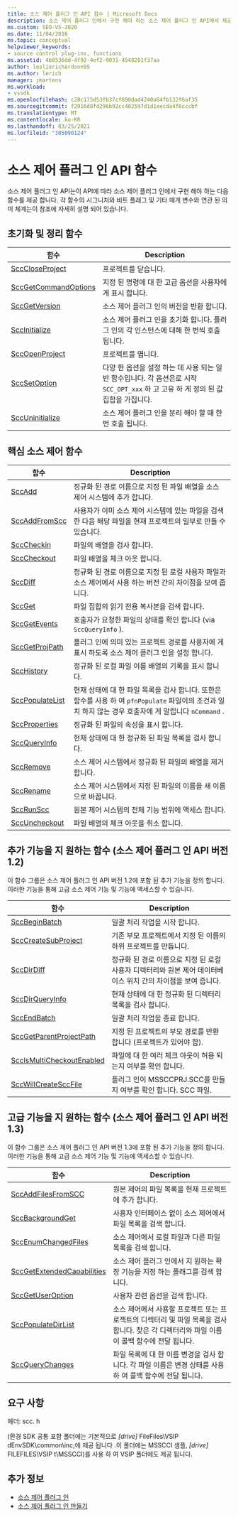 ```yaml
---
title: 소스 제어 플러그 인 API 함수 | Microsoft Docs
description: 소스 제어 플러그 인에서 구현 해야 하는 소스 제어 플러그 인 API에서 제공 하는 함수에 대해 알아봅니다.
ms.custom: SEO-VS-2020
ms.date: 11/04/2016
ms.topic: conceptual
helpviewer_keywords:
- source control plug-ins, functions
ms.assetid: 4b0536dd-4f92-4ef2-9031-4548281f37aa
author: leslierichardson95
ms.author: lerich
manager: jmartens
ms.workload:
- vssdk
ms.openlocfilehash: c28c175d53fb37cf890dad4240a84fb132f6af35
ms.sourcegitcommit: f2916d8fd296b92cc402597d1d1eecda4f6cccbf
ms.translationtype: MT
ms.contentlocale: ko-KR
ms.lasthandoff: 03/25/2021
ms.locfileid: "105090124"
---
```

# <a name="source-control-plug-in-api-functions"></a>소스 제어 플러그 인 API 함수
소스 제어 플러그 인 API는이 API에 따라 소스 제어 플러그 인에서 구현 해야 하는 다음 함수를 제공 합니다. 각 함수의 시그니처와 비트 플래그 및 기타 매개 변수와 연관 된 의미 체계는이 참조에 자세히 설명 되어 있습니다.

## <a name="initialization-and-housekeeping-functions"></a>초기화 및 정리 함수

|함수|Description|
|--------------|-----------------|
|[SccCloseProject](../extensibility/scccloseproject-function.md)|프로젝트를 닫습니다.|
|[SccGetCommandOptions](../extensibility/sccgetcommandoptions-function.md)|지정 된 명령에 대 한 고급 옵션을 사용자에 게 표시 합니다.|
|[SccGetVersion](../extensibility/sccgetversion-function.md)|소스 제어 플러그 인의 버전을 반환 합니다.|
|[SccInitialize](../extensibility/sccinitialize-function.md)|소스 제어 플러그 인을 초기화 합니다. 플러그 인의 각 인스턴스에 대해 한 번씩 호출 됩니다.|
|[SccOpenProject](../extensibility/sccopenproject-function.md)|프로젝트를 엽니다.|
|[SccSetOption](../extensibility/sccsetoption-function.md)|다양 한 옵션을 설정 하는 데 사용 되는 일반 함수입니다. 각 옵션은로 시작 `SCC_OPT_xxx` 하 고 고유 하 게 정의 된 값 집합을 가집니다.|
|[SccUninitialize](../extensibility/sccuninitialize-function.md)|소스 제어 플러그 인을 분리 해야 할 때 한 번 호출 됩니다.|

## <a name="core-source-control-functions"></a>핵심 소스 제어 함수

|함수|Description|
|--------------|-----------------|
|[SccAdd](../extensibility/sccadd-function.md)|정규화 된 경로 이름으로 지정 된 파일 배열을 소스 제어 시스템에 추가 합니다.|
|[SccAddFromScc](../extensibility/sccaddfromscc-function.md)|사용자가 이미 소스 제어 시스템에 있는 파일을 검색 한 다음 해당 파일을 현재 프로젝트의 일부로 만들 수 있습니다.|
|[SccCheckin](../extensibility/scccheckin-function.md)|파일의 배열을 검사 합니다.|
|[SccCheckout](../extensibility/scccheckout-function.md)|파일 배열을 체크 아웃 합니다.|
|[SccDiff](../extensibility/sccdiff-function.md)|정규화 된 경로 이름으로 지정 된 로컬 사용자 파일과 소스 제어에서 사용 하는 버전 간의 차이점을 보여 줍니다.|
|[SccGet](../extensibility/sccget-function.md)|파일 집합의 읽기 전용 복사본을 검색 합니다.|
|[SccGetEvents](../extensibility/sccgetevents-function.md)|호출자가 요청한 파일의 상태를 확인 합니다 (via `SccQueryInfo` ).|
|[SccGetProjPath](../extensibility/sccgetprojpath-function.md)|플러그 인에 의미 있는 프로젝트 경로를 사용자에 게 표시 하도록 소스 제어 플러그 인을 설정 합니다.|
|[SccHistory](../extensibility/scchistory-function.md)|정규화 된 로컬 파일 이름 배열의 기록을 표시 합니다.|
|[SccPopulateList](../extensibility/sccpopulatelist-function.md)|현재 상태에 대 한 파일 목록을 검사 합니다. 또한은 함수를 사용 하 여 `pfnPopulate` 파일이의 조건과 일치 하지 않는 경우 호출자에 게 알립니다 `nCommand` .|
|[SccProperties](../extensibility/sccproperties-function.md)|정규화 된 파일의 속성을 표시 합니다.|
|[SccQueryInfo](../extensibility/sccqueryinfo-function.md)|현재 상태에 대 한 정규화 된 파일 목록을 검사 합니다.|
|[SccRemove](../extensibility/sccremove-function.md)|소스 제어 시스템에서 정규화 된 파일의 배열을 제거 합니다.|
|[SccRename](../extensibility/sccrename-function.md)|소스 제어 시스템에서 지정 된 파일의 이름을 새 이름으로 바꿉니다.|
|[SccRunScc](../extensibility/sccrunscc-function.md)|원본 제어 시스템의 전체 기능 범위에 액세스 합니다.|
|[SccUncheckout](../extensibility/sccuncheckout-function.md)|파일 배열의 체크 아웃을 취소 합니다.|

## <a name="functions-that-support-additional-capability-version-12-of-the-source-control-plug-in-api"></a>추가 기능을 지 원하는 함수 (소스 제어 플러그 인 API 버전 1.2)
 이 함수 그룹은 소스 제어 플러그 인 API 버전 1.2에 포함 된 추가 기능을 정의 합니다. 이러한 기능을 통해 고급 소스 제어 기능 및 기능에 액세스할 수 있습니다.

|함수|Description|
|--------------|-----------------|
|[SccBeginBatch](../extensibility/sccbeginbatch-function.md)|일괄 처리 작업을 시작 합니다.|
|[SccCreateSubProject](../extensibility/scccreatesubproject-function.md)|기존 부모 프로젝트에서 지정 된 이름의 하위 프로젝트를 만듭니다.|
|[SccDirDiff](../extensibility/sccdirdiff-function.md)|정규화 된 경로 이름으로 지정 된 로컬 사용자 디렉터리와 원본 제어 데이터베이스 위치 간의 차이점을 보여 줍니다.|
|[SccDirQueryInfo](../extensibility/sccdirqueryinfo-function.md)|현재 상태에 대 한 정규화 된 디렉터리 목록을 검사 합니다.|
|[SccEndBatch](../extensibility/sccendbatch-function.md)|일괄 처리 작업을 종료 합니다.|
|[SccGetParentProjectPath](../extensibility/sccgetparentprojectpath-function.md)|지정 된 프로젝트의 부모 경로를 반환 합니다 (프로젝트가 있어야 함).|
|[SccIsMultiCheckoutEnabled](../extensibility/sccismulticheckoutenabled-function.md)|파일에 대 한 여러 체크 아웃이 허용 되는지 여부를 확인 합니다.|
|[SccWillCreateSccFile](../extensibility/sccwillcreatesccfile-function.md)|플러그 인이 MSSCCPRJ.SCC를 만들지 여부를 확인 합니다. SCC 파일.|

## <a name="functions-that-support-advanced-capability-version-13-of-the-source-control-plug-in-api"></a>고급 기능을 지 원하는 함수 (소스 제어 플러그 인 API 버전 1.3)
 이 함수 그룹은 소스 제어 플러그 인 API 버전 1.3에 포함 된 추가 기능을 정의 합니다. 이러한 기능을 통해 고급 소스 제어 기능 및 기능에 액세스할 수 있습니다.

|함수|Description|
|--------------|-----------------|
|[SccAddFilesFromSCC](../extensibility/sccaddfilesfromscc-function.md)|원본 제어의 파일 목록을 현재 프로젝트에 추가 합니다.|
|[SccBackgroundGet](../extensibility/sccbackgroundget-function.md)|사용자 인터페이스 없이 소스 제어에서 파일 목록을 검색 합니다.|
|[SccEnumChangedFiles](../extensibility/sccenumchangedfiles-function.md)|소스 제어에서 로컬 파일과 다른 파일 목록을 검색 합니다.|
|[SccGetExtendedCapabilities](../extensibility/sccgetextendedcapabilities-function.md)|소스 제어 플러그 인에서 지 원하는 확장 기능을 지정 하는 플래그를 검색 합니다.|
|[SccGetUserOption](../extensibility/sccgetuseroption-function.md)|사용자 관련 옵션을 검색 합니다.|
|[SccPopulateDirList](../extensibility/sccpopulatedirlist-function.md)|소스 제어에서 사용할 프로젝트 또는 프로젝트의 디렉터리 및 파일 목록을 검사 합니다. 찾은 각 디렉터리와 파일 이름이 콜백 함수에 전달 됩니다.|
|[SccQueryChanges](../extensibility/sccquerychanges-function.md)|파일 목록에 대 한 이름 변경을 검사 합니다. 각 파일 이름은 변경 상태를 사용 하 여 콜백 함수에 전달 됩니다.|

## <a name="requirements"></a>요구 사항
 헤더: scc. h

 (환경 SDK 공통 포함 폴더에는 기본적으로 *[drive]* FileFiles\VSIP dEnvSDK\common\inc;에 제공 됩니다 .이 폴더에는 MSSCCI 샘플, *[drive]* FILEFILES\VSIP t\MSSCCI)를 사용 하 여 VSIP 폴더에도 제공 됩니다.

## <a name="see-also"></a>추가 정보
- [소스 제어 플러그 인](../extensibility/source-control-plug-ins.md)
- [소스 제어 플러그 인 만들기](../extensibility/internals/creating-a-source-control-plug-in.md)
